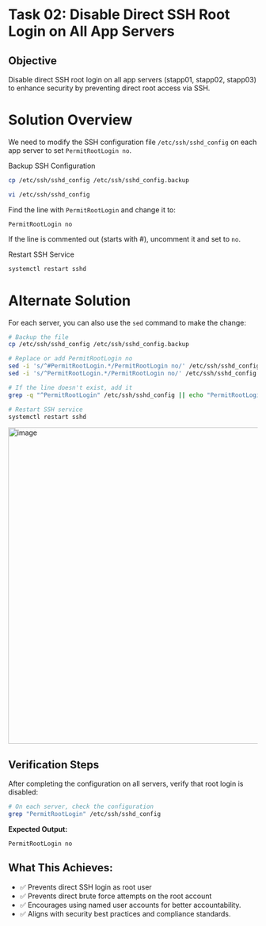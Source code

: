 # Task 02: Disable Direct SSH Root Login on All App Servers

## Objective

Disable direct SSH root login on all app servers (stapp01, stapp02, stapp03) to enhance security by preventing direct root access via SSH.



# Solution Overview

We need to modify the SSH configuration file `/etc/ssh/sshd_config` on each app server to set `PermitRootLogin no`.

Backup SSH Configuration

```bash
cp /etc/ssh/sshd_config /etc/ssh/sshd_config.backup
```

```bash
vi /etc/ssh/sshd_config
```

Find the line with `PermitRootLogin` and change it to:

```
PermitRootLogin no
```

If the line is commented out (starts with #), uncomment it and set to `no`. 

Restart SSH Service

```bash
systemctl restart sshd
```

# Alternate Solution


For each server, you can also use the `sed` command to make the change:

```bash
# Backup the file
cp /etc/ssh/sshd_config /etc/ssh/sshd_config.backup

# Replace or add PermitRootLogin no
sed -i 's/^#PermitRootLogin.*/PermitRootLogin no/' /etc/ssh/sshd_config
sed -i 's/^PermitRootLogin.*/PermitRootLogin no/' /etc/ssh/sshd_config

# If the line doesn't exist, add it
grep -q "^PermitRootLogin" /etc/ssh/sshd_config || echo "PermitRootLogin no" >> /etc/ssh/sshd_config

# Restart SSH service
systemctl restart sshd
```

<img width="1038" height="639" alt="image" src="https://github.com/user-attachments/assets/cc53433b-e46a-4932-ae7a-75ccbe9278c8" />




## Verification Steps

After completing the configuration on all servers, verify that root login is disabled:


```bash
# On each server, check the configuration
grep "PermitRootLogin" /etc/ssh/sshd_config
```

**Expected Output:**

```
PermitRootLogin no
```

## What This Achieves:

- ✅ Prevents direct SSH login as root user
- ✅ Prevents direct brute force attempts on the root account
- ✅ Encourages using named user accounts for better accountability.
- ✅ Aligns with security best practices and compliance standards.
